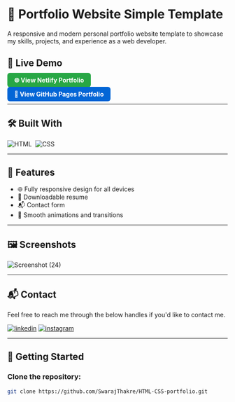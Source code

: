 # 💼 Portfolio Website Simple Template

A responsive and modern personal portfolio website template to showcase my skills, projects, and experience as a web developer.

## 🔗 Live Demo

<p>
  <a href="https://swarajthakre1.netlify.app/" target="_blank" style="padding: 8px 16px; background-color: #28a745; color: white; border-radius: 6px; text-decoration: none; font-weight: bold;">
    🌐 View Netlify Portfolio
  </a>
</p>

<p>
  <a href="https://swarajthakre.github.io/HTML-CSS-portfolio/" target="_blank" style="padding: 8px 16px; background-color: #0366d6; color: white; border-radius: 6px; text-decoration: none; font-weight: bold;">
    🔗 View GitHub Pages Portfolio
  </a>
</p>

---

## 🛠️ Built With

![HTML](https://img.shields.io/badge/html5%20-%23E34F26.svg?&style=for-the-badge&logo=html5&logoColor=white)&nbsp;
![CSS](https://img.shields.io/badge/css3%20-%231572B6.svg?&style=for-the-badge&logo=css3&logoColor=white)&nbsp;

---


## 📁 Features

- 🌐 Fully responsive design for all devices  
- 📄 Downloadable resume  
- 📬 Contact form  
- 🎨 Smooth animations and transitions

---

## 🖼️ Screenshots
![Screenshot (24)](https://github.com/user-attachments/assets/338ead59-07f3-440b-994a-59dfb9b7d1e3)

---

<h2>📬 Contact</h2>

Feel free to reach me through the below handles if you'd like to contact me.

[![linkedin](https://img.shields.io/badge/LinkedIn-0077B5?style=for-the-badge&logo=linkedin&logoColor=white)](https://www.linkedin.com/in/swaraj-thakre2629/)
[![instagram](https://img.shields.io/badge/Instagram-E4405F?style=for-the-badge&logo=instagram&logoColor=white)](https://www.instagram.com/dollar_thakre26/)

---


## 🚀 Getting Started

### Clone the repository:

```bash
git clone https://github.com/SwarajThakre/HTML-CSS-portfolio.git

